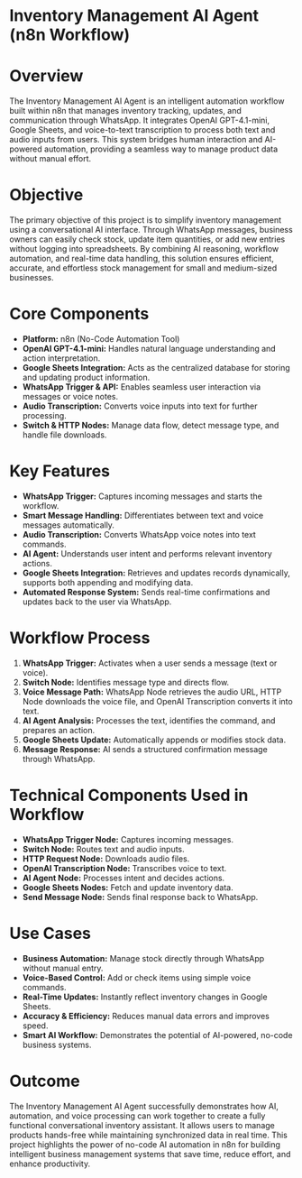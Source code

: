 ﻿# **Inventory Management AI Agent (n8n Workflow)**

# **Overview**

The Inventory Management AI Agent is an intelligent automation workflow built within n8n that manages inventory tracking, updates, and communication through WhatsApp. It integrates OpenAI GPT-4.1-mini, Google Sheets, and voice-to-text transcription to process both text and audio inputs from users. This system bridges human interaction and AI-powered automation, providing a seamless way to manage product data without manual effort.

# **Objective**

The primary objective of this project is to simplify inventory management using a conversational AI interface. Through WhatsApp messages, business owners can easily check stock, update item quantities, or add new entries without logging into spreadsheets. By combining AI reasoning, workflow automation, and real-time data handling, this solution ensures efficient, accurate, and effortless stock management for small and medium-sized businesses.

# **Core Components**

-  **Platform:** n8n (No-Code Automation Tool)
-  **OpenAI GPT-4.1-mini:** Handles natural language understanding and action interpretation. 
-  **Google Sheets Integration:** Acts as the centralized database for storing and updating product information.  
-  **WhatsApp Trigger & API:** Enables seamless user interaction via messages or voice notes.  
-  **Audio Transcription:** Converts voice inputs into text for further processing.  
-  **Switch & HTTP Nodes:** Manage data flow, detect message type, and handle file downloads.

# **Key Features**

-  **WhatsApp Trigger:** Captures incoming messages and starts the workflow.   
-  **Smart Message Handling:** Differentiates between text and voice messages automatically.   
-  **Audio Transcription:** Converts WhatsApp voice notes into text commands.   
-  **AI Agent:** Understands user intent and performs relevant inventory actions.   
-  **Google Sheets Integration:** Retrieves and updates records dynamically, supports both appending and modifying data.   
-  **Automated Response System:** Sends real-time confirmations and updates back to the user via WhatsApp.

# **Workflow Process**

1. **WhatsApp Trigger:** Activates when a user sends a message (text or voice).
2. **Switch Node:** Identifies message type and directs flow.
3. **Voice Message Path:** WhatsApp Node retrieves the audio URL, HTTP Node downloads the voice file, and OpenAI Transcription converts it into text.
4. **AI Agent Analysis:** Processes the text, identifies the command, and prepares an action.
5. **Google Sheets Update:** Automatically appends or modifies stock data.
6. **Message Response:** AI sends a structured confirmation message through WhatsApp.

# **Technical Components Used in Workflow**

-  **WhatsApp Trigger Node:** Captures incoming messages.  
-  **Switch Node:** Routes text and audio inputs.   
-  **HTTP Request Node:**  Downloads audio files.  
-  **OpenAI Transcription Node:** Transcribes voice to text.   
-  **AI Agent Node:** Processes intent and decides actions.  
-  **Google Sheets Nodes:** Fetch and update inventory data. 
-  **Send Message Node:** Sends final response back to WhatsApp.

# **Use Cases**

-  **Business Automation:** Manage stock directly through WhatsApp without manual entry.   
-  **Voice-Based Control:** Add or check items using simple voice commands.   
-  **Real-Time Updates:** Instantly reflect inventory changes in Google Sheets.  
-  **Accuracy & Efficiency:** Reduces manual data errors and improves speed.   
-  **Smart AI Workflow:** Demonstrates the potential of AI-powered, no-code business systems.

# **Outcome**

The Inventory Management AI Agent successfully demonstrates how AI, automation, and voice processing can work together to create a fully functional conversational inventory assistant. It allows users to manage products hands-free while maintaining synchronized data in real time. This project highlights the power of no-code AI automation in n8n for building intelligent business management systems that save time, reduce effort, and enhance productivity.

